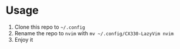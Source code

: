# Usage

1. Clone this repo to `~/.config`
2. Rename the repo to `nvim` with `mv ~/.config/CX330-LazyVim nvim`
3. Enjoy it
